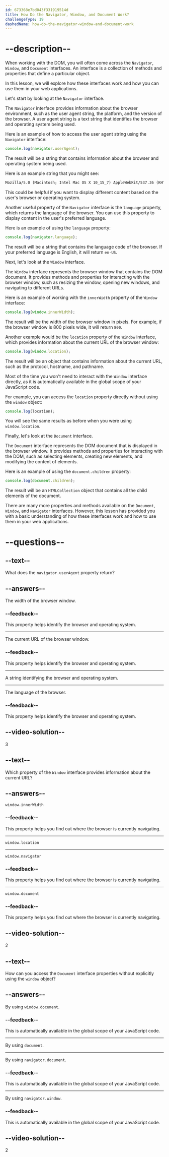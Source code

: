 ```yaml
---
id: 673368e7bd043f331919514d
title: How Do the Navigator, Window, and Document Work?
challengeType: 19
dashedName: how-do-the-navigator-window-and-document-work
---
```


# --description--

When working with the DOM, you will often come across the `Navigator`, `Window`, and `Document` interfaces. An interface is a collection of methods and properties that define a particular object.

In this lesson, we will explore how these interfaces work and how you can use them in your web applications.

Let's start by looking at the `Navigator` interface.

The `Navigator` interface provides information about the browser environment, such as the user agent string, the platform, and the version of the browser. A user agent string is a text string that identifies the browser and operating system being used.

Here is an example of how to access the user agent string using the `Navigator` interface:

```js
console.log(navigator.userAgent);
```

The result will be a string that contains information about the browser and operating system being used.

Here is an example string that you might see:

```md
Mozilla/5.0 (Macintosh; Intel Mac OS X 10_15_7) AppleWebKit/537.36 (KHTML, like Gecko) Chrome/128.0.0.0 Safari/537.36
```

This could be helpful if you want to display different content based on the user's browser or operating system.

Another useful property of the `Navigator` interface is the `language` property, which returns the language of the browser. You can use this property to display content in the user's preferred language.

Here is an example of using the `language` property:

```js
console.log(navigator.language);
```

The result will be a string that contains the language code of the browser. If your preferred language is English, it will return `en-US`.

Next, let's look at the `Window` interface.

The `Window` interface represents the browser window that contains the DOM document. It provides methods and properties for interacting with the browser window, such as resizing the window, opening new windows, and navigating to different URLs.

Here is an example of working with the `innerWidth` property of the `Window` interface:

```js
console.log(window.innerWidth);
```

The result will be the width of the browser window in pixels. For example, if the browser window is 800 pixels wide, it will return `800`.

Another example would be the `location` property of the `Window` interface, which provides information about the current URL of the browser window:

```js
console.log(window.location);
```

The result will be an object that contains information about the current URL, such as the protocol, hostname, and pathname.

Most of the time you won't need to interact with the `Window` interface directly, as it is automatically available in the global scope of your JavaScript code.

For example, you can access the `location` property directly without using the `window` object:

```js
console.log(location);
```

You will see the same results as before when you were using `window.location`.

Finally, let's look at the `Document` interface.

The `Document` interface represents the DOM document that is displayed in the browser window. It provides methods and properties for interacting with the DOM, such as selecting elements, creating new elements, and modifying the content of elements.

Here is an example of using the `document.children` property:

```js
console.log(document.children);
```

The result will be an `HTMLCollection` object that contains all the child elements of the document.

There are many more properties and methods available on the `Document`, `Window`, and `Navigator` interfaces. However, this lesson has provided you with a basic understanding of how these interfaces work and how to use them in your web applications.

# --questions--

## --text--

What does the `navigator.userAgent` property return?

## --answers--

The width of the browser window.

### --feedback--

This property helps identify the browser and operating system.

---

The current URL of the browser window.

### --feedback--

This property helps identify the browser and operating system.

---

A string identifying the browser and operating system.

---

The language of the browser.

### --feedback--

This property helps identify the browser and operating system.

## --video-solution--

3

## --text--

Which property of the `Window` interface provides information about the current URL?

## --answers--

`window.innerWidth`

### --feedback--

This property helps you find out where the browser is currently navigating.

---

`window.location`

---

`window.navigator`

### --feedback--

This property helps you find out where the browser is currently navigating.

---

`window.document`

### --feedback--

This property helps you find out where the browser is currently navigating.

## --video-solution--

2

## --text--

How can you access the `Document` interface properties without explicitly using the `window` object?

## --answers--

By using `window.document`.

### --feedback--

This is automatically available in the global scope of your JavaScript code.

---

By using `document`.

---

By using `navigator.document`.

### --feedback--

This is automatically available in the global scope of your JavaScript code.

---

By using `navigator.window`.

### --feedback--

This is automatically available in the global scope of your JavaScript code.

## --video-solution--

2
